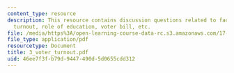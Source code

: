```yaml
---
content_type: resource
description: This resource contains discussion questions related to factors of voter
  turnout, role of education, voter bill, etc.
file: /media/https%3A/open-learning-course-data-rc.s3.amazonaws.com/17-951-special-graduate-topic-in-political-science-political-behavior-fall-2005/46ee7f3fb79d9447490d5d0655cdd312_3_voter_turnout.pdf
file_type: application/pdf
resourcetype: Document
title: 3_voter_turnout.pdf
uid: 46ee7f3f-b79d-9447-490d-5d0655cdd312
---
```


